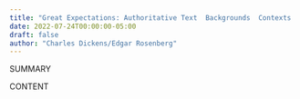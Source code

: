 ```yaml
---
title: "Great Expectations: Authoritative Text  Backgrounds  Contexts  Criticism"
date: 2022-07-24T00:00:00-05:00
draft: false
author: "Charles Dickens/Edgar Rosenberg"
---
```


SUMMARY

<!--more-->

CONTENT